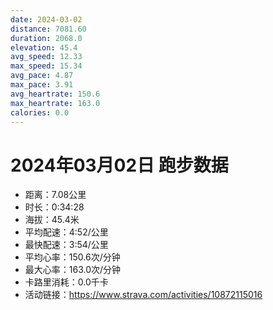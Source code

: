 ```yaml
---
date: 2024-03-02
distance: 7081.60
duration: 2068.0
elevation: 45.4
avg_speed: 12.33
max_speed: 15.34
avg_pace: 4.87
max_pace: 3.91
avg_heartrate: 150.6
max_heartrate: 163.0
calories: 0.0
---
```


# 2024年03月02日 跑步数据

- 距离：7.08公里
- 时长：0:34:28
- 海拔：45.4米
- 平均配速：4:52/公里
- 最快配速：3:54/公里
- 平均心率：150.6次/分钟
- 最大心率：163.0次/分钟
- 卡路里消耗：0.0千卡
- 活动链接：https://www.strava.com/activities/10872115016
